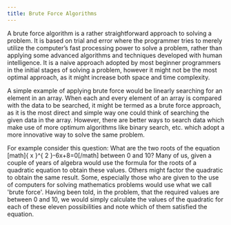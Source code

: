```yaml
---
title: Brute Force Algorithms
---
```

A brute force algorithm is a rather straightforward approach to solving a problem. It is based on trial and error where the programmer tries to merely utilize the computer’s fast processing power to solve a problem, rather than applying some advanced algorithms and techniques developed with human intelligence. It is a naive approach adopted by most beginner programmers in the initial stages of solving a problem, however it might not be the most optimal approach, as it might increase both space and time complexity.

A simple example of applying brute force would be linearly searching for an element in an array. When each and every element of an array is compared with the data to be searched, it might be termed as a brute force approach, as it is the most direct and simple way one could think of searching the given data in the array. However, there are better ways to search data which make use of more optimum algorithms like binary search, etc. which adopt a more innovative way to solve the same problem.

For example consider this question: What are the two roots of the equation [math]{ x }^{ 2 }-6x+8=0[/math] between 0 and 10?
Many of us, given a couple of years of algebra would use the formula for the roots of a quadratic equation to obtain these values. Others might factor the quadratic to obtain the same result. Some, especially those who are given to the use of computers for solving mathematics problems would use what we call 'brute force'. Having been told, in the problem, that the required values are between 0 and 10, we would simply calculate the values of the quadratic for each of these eleven possibilities and note which of them satisfied the equation.




